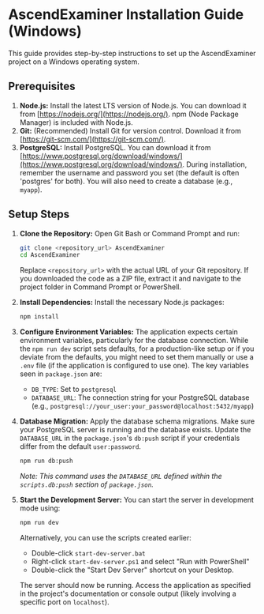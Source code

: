 # AscendExaminer Installation Guide (Windows)

This guide provides step-by-step instructions to set up the AscendExaminer project on a Windows operating system.

## Prerequisites

1.  **Node.js:** Install the latest LTS version of Node.js. You can download it from [https://nodejs.org/](https://nodejs.org/). npm (Node Package Manager) is included with Node.js.
2.  **Git:** (Recommended) Install Git for version control. Download it from [https://git-scm.com/](https://git-scm.com/).
3.  **PostgreSQL:** Install PostgreSQL. You can download it from [https://www.postgresql.org/download/windows/](https://www.postgresql.org/download/windows/). During installation, remember the username and password you set (the default is often 'postgres' for both). You will also need to create a database (e.g., `myapp`).

## Setup Steps

1.  **Clone the Repository:**
    Open Git Bash or Command Prompt and run:
    ```bash
    git clone <repository_url> AscendExaminer
    cd AscendExaminer
    ```
    Replace `<repository_url>` with the actual URL of your Git repository. If you downloaded the code as a ZIP file, extract it and navigate to the project folder in Command Prompt or PowerShell.

2.  **Install Dependencies:**
    Install the necessary Node.js packages:
    ```bash
    npm install
    ```

3.  **Configure Environment Variables:**
    The application expects certain environment variables, particularly for the database connection. While the `npm run dev` script sets defaults, for a production-like setup or if you deviate from the defaults, you might need to set them manually or use a `.env` file (if the application is configured to use one). The key variables seen in `package.json` are:
    *   `DB_TYPE`: Set to `postgresql`
    *   `DATABASE_URL`: The connection string for your PostgreSQL database (e.g., `postgresql://your_user:your_password@localhost:5432/myapp`)

4.  **Database Migration:**
    Apply the database schema migrations. Make sure your PostgreSQL server is running and the database exists. Update the `DATABASE_URL` in the `package.json`'s `db:push` script if your credentials differ from the default `user:password`.
    ```bash
    npm run db:push
    ```
    *Note: This command uses the `DATABASE_URL` defined within the `scripts.db:push` section of `package.json`.*

5.  **Start the Development Server:**
    You can start the server in development mode using:
    ```bash
    npm run dev
    ```
    Alternatively, you can use the scripts created earlier:
    *   Double-click `start-dev-server.bat`
    *   Right-click `start-dev-server.ps1` and select "Run with PowerShell"
    *   Double-click the "Start Dev Server" shortcut on your Desktop.

    The server should now be running. Access the application as specified in the project's documentation or console output (likely involving a specific port on `localhost`).